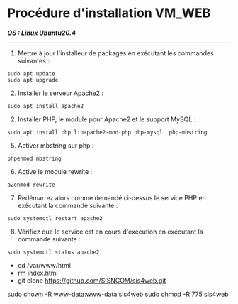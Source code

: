 # Procédure d'installation VM_WEB

***OS : Linux Ubuntu20.4***    

---

1) Mettre à jour l'installeur de packages en exécutant les commandes suivantes :   
   
   
```
sudo apt update
sudo apt upgrade
```

2) Installer le serveur Apache2 :   
   
   
```
sudo apt install apache2
```

2) Installer PHP, le module pour Apache2 et le support MySQL :   
   
   
```
sudo apt install php libapache2-mod-php php-mysql  php-mbstring
```


5) Activer mbstring sur php : 

```
phpenmod mbstring
```

6) Active le module rewrite : 

```
a2enmod rewrite
```

7) Redémarrez alors comme demandé ci-dessus le service PHP en exécutant la commande suivante :
    

```
sudo systemctl restart apache2
```

8) Vérifiez que le service est en cours d'exécution en exécutant la commande suivante :
   

```
sudo systemctl status apache2
```


- cd /var/www/html
- rm index.html
- git clone https://github.com/SISNCOM/sis4web.git


sudo chown -R www-data:www-data sis4web
sudo chmod -R 775 sis4web



